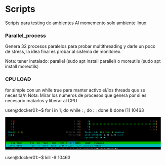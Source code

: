 # Scripts
 Scripts para testing de ambientes
 Al momemento solo ambiente linux

### Parallel_process
Genera 32 procesos paralelos para probar multithreading y darle un poco de stress, la idea final es probar al sistema de monitoreo.

Nota: tener instalado: 
parallel (sudo apt install parallel)
o
moreutils (sudo apt install moreutils)

### CPU LOAD
for simple con un while true para manter activo el/los threads que se necesita/n
Nota: Mirar los numeros de procesos que genera por si es necesario matarlos y liberar al CPU

user@docker01:~$ for i in 1; do while : ; do : ; done & done
[1] 10463

![Alt text](image.png)

user@docker01:~$ kill -9 10463
